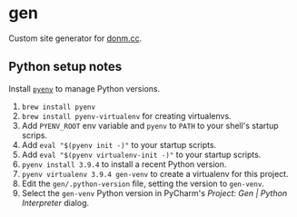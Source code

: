 # gen

Custom site generator for [donm.cc](https://donm.cc/).

## Python setup notes

Install [`pyenv`](https://github.com/pyenv/pyenv) to manage Python versions.

1. `brew install pyenv`
1. `brew install pyenv-virtualenv` for creating virtualenvs.
1. Add `PYENV_ROOT` env variable and `pyenv` to `PATH` to your shell's startup scrips.
1. Add `eval "$(pyenv init -)"` to your startup scripts.
1. Add `eval "$(pyenv virtualenv-init -)"` to your startup scripts.
1. `pyenv install 3.9.4` to install a recent Python version.
1. `pyenv virtualenv 3.9.4 gen-venv` to create a virtualenv for this project.
1. Edit the `gen/.python-version` file, setting the version to `gen-venv`.
1. Select the `gen-venv` Python version in PyCharm's *Project: Gen | Python Interpreter* dialog.
